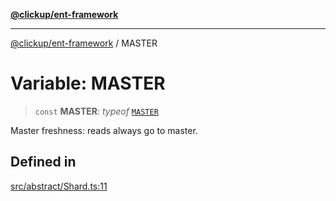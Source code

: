 [**@clickup/ent-framework**](../README.md)

***

[@clickup/ent-framework](../globals.md) / MASTER

# Variable: MASTER

> `const` **MASTER**: *typeof* [`MASTER`](MASTER.md)

Master freshness: reads always go to master.

## Defined in

[src/abstract/Shard.ts:11](https://github.com/clickup/ent-framework/blob/master/src/abstract/Shard.ts#L11)
